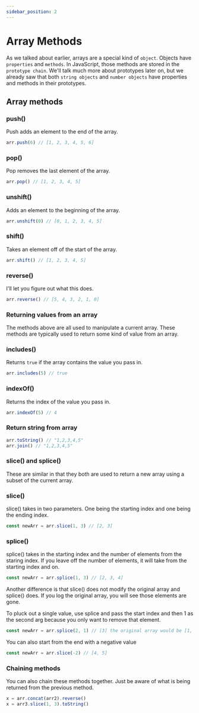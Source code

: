 ```yaml
---
sidebar_position: 2
---
```


# Array Methods

As we talked about earlier, arrays are a special kind of `object`. Objects have `properties` and `methods`. In JavaScript, those methods are stored in the `prototype chain`. We'll talk much more about prototypes later on, but we already saw that both `string objects` and `number objects` have properties and methods in their prototypes.

## Array methods

### push()

Push adds an element to the end of the array.

```js
arr.push(6) // [1, 2, 3, 4, 5, 6]
```

### pop()

Pop removes the last element of the array.

```js
arr.pop() // [1, 2, 3, 4, 5]
```

### unshift()

Adds an element to the beginning of the array.

```js
arr.unshift(0) // [0, 1, 2, 3, 4, 5]
```

### shift()

Takes an element off of the start of the array.

```js
arr.shift() // [1, 2, 3, 4, 5]
```

### reverse()

I'll let you figure out what this does.

```js
arr.reverse() // [5, 4, 3, 2, 1, 0]
```

### Returning values from an array

The methods above are all used to manipulate a current array. These methods are typically used to return some kind of value from an array.

### includes()

Returns `true` if the array contains the value you pass in.

```js
arr.includes(5) // true
```

### indexOf()

Returns the index of the value you pass in.

```js
arr.indexOf(5) // 4
```

### Return string from array

```js
arr.toString() // "1,2,3,4,5"
arr.join() // "1,2,3,4,5"
```

### slice() and splice()

These are similar in that they both are used to return a new array using a subset of the current array.

### slice()

slice() takes in two parameters. One being the starting index and one being the ending index.

```js
const newArr = arr.slice(1, 3) // [2, 3]
```

### splice()

splice() takes in the starting index and the number of elements from the staring index. If you leave off the number of elements, it will take from the starting index and on.

```js
const newArr = arr.splice(1, 3) // [2, 3, 4]
```

Another difference is that slice() does not modify the original array and splice() does. If you log the original array, you will see those elements are gone.

To pluck out a single value, use splice and pass the start index and then 1 as the second arg because you only want to remove that element.

```js
const newArr = arr.splice(2, 1) // [3] the original array would be [1, 2, 4, 5]
```

You can also start from the end with a negative value

```js
const newArr = arr.slice(-2) // [4, 5]
```

### Chaining methods

You can also chain these methods together. Just be aware of what is being returned from the previous method.

```js
x = arr.concat(arr2).reverse()
x = arr3.slice(1, 3).toString()
```

